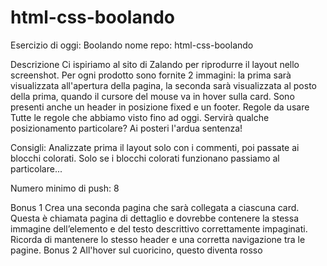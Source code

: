 # html-css-boolando
Esercizio di oggi: Boolando
nome repo: html-css-boolando

Descrizione
Ci ispiriamo al sito di Zalando per riprodurre il layout nello screenshot. Per ogni prodotto sono fornite 2 immagini: la prima sarà visualizzata all'apertura della pagina, la seconda sarà visualizzata al posto della prima, quando il cursore del mouse va in hover sulla card. Sono presenti anche un header in posizione fixed e un footer.
Regole da usare Tutte le regole che abbiamo visto fino ad oggi. Servirà qualche posizionamento particolare? Ai posteri l'ardua sentenza!

Consigli: Analizzate prima il layout solo con i commenti, poi passate ai blocchi colorati. Solo se i blocchi colorati funzionano passiamo al particolare...

Numero minimo di push: 8

Bonus 1 Crea una seconda pagina che sarà collegata a ciascuna card. Questa è chiamata pagina di dettaglio e dovrebbe contenere la stessa immagine dell’elemento e del testo descrittivo correttamente impaginati. Ricorda di mantenere lo stesso header e una corretta navigazione tra le pagine.
Bonus 2 All'hover sul cuoricino, questo diventa rosso